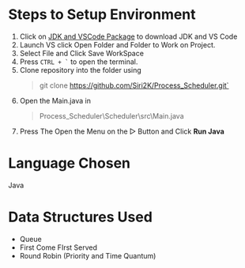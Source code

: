 # Steps to Setup Environment
1) Click on [JDK and VSCode Package](https://aka.ms/vscode-java-installer-win) to download JDK and VS Code
2) Launch VS click Open Folder and Folder to Work on Project.
3) Select File and Click Save WorkSpace
4) Press ``` CTRL + ` ```  to open the terminal. 
5) Clone repository into the folder using  
   > git clone https://github.com/Siri2K/Process_Scheduler.git`
6) Open the Main.java in
   > Process_Scheduler\Scheduler\src\Main.java
7) Press The Open the Menu on the ▻ Button and Click **Run Java**


# Language Chosen
Java

# Data Structures Used 
- Queue
- First Come FIrst Served
- Round Robin (Priority and Time Quantum)